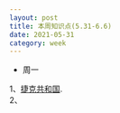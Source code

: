```yaml
---
layout: post
title: 本周知识点(5.31-6.6)
date: 2021-05-31
category: week
---
```


* 周一  

1、[捷克共和国](https://baike.baidu.com/item/%E6%8D%B7%E5%85%8B).  
2、